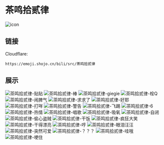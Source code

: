 # 茶鸣拾贰律
![icon](https://emoji.shojo.cn/bili/src/茶鸣拾贰律/icon.png)
## 链接
Cloudflare:
```
https://emoji.shojo.cn/bili/src/茶鸣拾贰律
```
## 展示
![茶鸣拾贰律-贴贴](https://emoji.shojo.cn/bili/src/茶鸣拾贰律/茶鸣拾贰律-贴贴.png)
![茶鸣拾贰律-棒](https://emoji.shojo.cn/bili/src/茶鸣拾贰律/茶鸣拾贰律-棒.png)
![茶鸣拾贰律-giegie](https://emoji.shojo.cn/bili/src/茶鸣拾贰律/茶鸣拾贰律-giegie.png)
![茶鸣拾贰律-栓Q](https://emoji.shojo.cn/bili/src/茶鸣拾贰律/茶鸣拾贰律-栓Q.png)
![茶鸣拾贰律-闹脾气](https://emoji.shojo.cn/bili/src/茶鸣拾贰律/茶鸣拾贰律-闹脾气.png)
![茶鸣拾贰律-求求了](https://emoji.shojo.cn/bili/src/茶鸣拾贰律/茶鸣拾贰律-求求了.png)
![茶鸣拾贰律-好耶](https://emoji.shojo.cn/bili/src/茶鸣拾贰律/茶鸣拾贰律-好耶.png)
![茶鸣拾贰律-打咩](https://emoji.shojo.cn/bili/src/茶鸣拾贰律/茶鸣拾贰律-打咩.png)
![茶鸣拾贰律-警告](https://emoji.shojo.cn/bili/src/茶鸣拾贰律/茶鸣拾贰律-警告.png)
![茶鸣拾贰律-飞踢](https://emoji.shojo.cn/bili/src/茶鸣拾贰律/茶鸣拾贰律-飞踢.png)
![茶鸣拾贰律-6](https://emoji.shojo.cn/bili/src/茶鸣拾贰律/茶鸣拾贰律-6.png)
![茶鸣拾贰律-热情](https://emoji.shojo.cn/bili/src/茶鸣拾贰律/茶鸣拾贰律-热情.png)
![茶鸣拾贰律-唱歌](https://emoji.shojo.cn/bili/src/茶鸣拾贰律/茶鸣拾贰律-唱歌.png)
![茶鸣拾贰律-吸氧](https://emoji.shojo.cn/bili/src/茶鸣拾贰律/茶鸣拾贰律-吸氧.png)
![茶鸣拾贰律-自闭](https://emoji.shojo.cn/bili/src/茶鸣拾贰律/茶鸣拾贰律-自闭.png)
![茶鸣拾贰律-偷心盗贼](https://emoji.shojo.cn/bili/src/茶鸣拾贰律/茶鸣拾贰律-偷心盗贼.png)
![茶鸣拾贰律-干饭](https://emoji.shojo.cn/bili/src/茶鸣拾贰律/茶鸣拾贰律-干饭.png)
![茶鸣拾贰律-疯狂大笑](https://emoji.shojo.cn/bili/src/茶鸣拾贰律/茶鸣拾贰律-疯狂大笑.png)
![茶鸣拾贰律-干得漂亮](https://emoji.shojo.cn/bili/src/茶鸣拾贰律/茶鸣拾贰律-干得漂亮.png)
![茶鸣拾贰律-哼](https://emoji.shojo.cn/bili/src/茶鸣拾贰律/茶鸣拾贰律-哼.png)
![茶鸣拾贰律-眼泪汪汪](https://emoji.shojo.cn/bili/src/茶鸣拾贰律/茶鸣拾贰律-眼泪汪汪.png)
![茶鸣拾贰律-突然可爱](https://emoji.shojo.cn/bili/src/茶鸣拾贰律/茶鸣拾贰律-突然可爱.png)
![茶鸣拾贰律-？？？](https://emoji.shojo.cn/bili/src/茶鸣拾贰律/茶鸣拾贰律-？？？.png)
![茶鸣拾贰律-哇哦](https://emoji.shojo.cn/bili/src/茶鸣拾贰律/茶鸣拾贰律-哇哦.png)
![茶鸣拾贰律-哽住](https://emoji.shojo.cn/bili/src/茶鸣拾贰律/茶鸣拾贰律-哽住.png)
